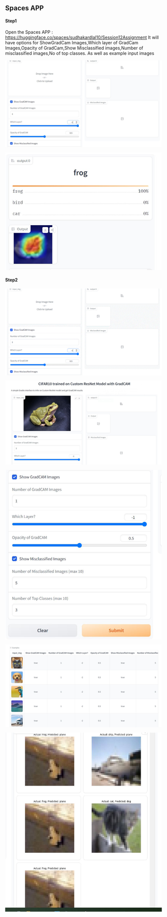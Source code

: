## Spaces APP
#### Step1 

Open the Spaces APP :  https://huggingface.co/spaces/sudhakardlal10/Session12Assignment
It will have options for  ShowGradCam Images,Which layer of GradCam Images,Opacity of GradCam,Show Misclassified images,Number of misclassified images,No of top classes.
As well as example input images

![](image/SpacesImages/GRADIO1.JPG)

![](image/SpacesImages/Gradio6.JPG)


#### Step2


![](image/SpacesImages/Gradio2.gif)


![](image/SpacesImages/Gradio3.JPG)

![](image/SpacesImages/Gradio4.JPG)

![](image/SpacesImages/Gradio5.JPG)



![](image/SpacesImages/Gradio7.JPG)



